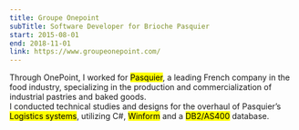 ```yaml
---
title: Groupe Onepoint
subTitle: Software Developer for Brioche Pasquier
start: 2015-08-01
end: 2018-11-01
link: https://www.groupeonepoint.com/
---
```


Through OnePoint, I worked for <mark>Pasquier</mark>, a leading French company in the food industry, specializing in the production and commercialization of industrial pastries and baked goods.
\
I conducted technical studies and designs for the overhaul of Pasquier’s <mark>Logistics systems</mark>, utilizing C#, <mark>Winform</mark> and a <mark>DB2/AS400</mark> database.
